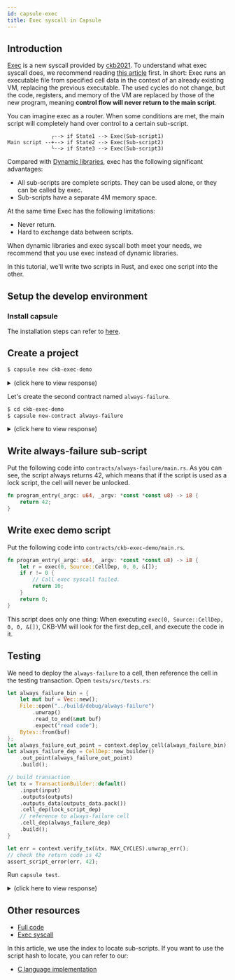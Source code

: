 ```yaml
---
id: capsule-exec
title: Exec syscall in Capsule
---
```


## Introduction

[Exec](https://github.com/nervosnetwork/rfcs/blob/master/rfcs/0034-vm-syscalls-2/0034-vm-syscalls-2.md#exec) is a new syscall provided by [ckb2021](https://github.com/nervosnetwork/rfcs/blob/master/rfcs/0037-ckb2021/0037-ckb2021.md). To understand what exec syscall does, we recommend reading [this article](https://man7.org/linux/man-pages/man3/exec.3.html) first. In short: Exec runs an executable file from specified cell data in the context of an already existing VM, replacing the previous executable. The used cycles do not change, but the code, registers, and memory of the VM are replaced by those of the new program, meaning **control flow will never return to the main script**.

You can imagine exec as a router. When some conditions are met, the main script will completely hand over control to a certain sub-script.

```text
              ┌--> if State1 --> Exec(Sub-script1)
Main script --+--> if State2 --> Exec(Sub-script2)
              └--> if State3 --> Exec(Sub-script3)
```

Compared with [Dynamic libraries](https://docs.nervos.org/docs/labs/capsule-dynamic-loading-tutorial/), exec has the following significant advantages:

- All sub-scripts are complete scripts. They can be used alone, or they can be called by exec.
- Sub-scripts have a separate 4M memory space.

At the same time Exec has the following limitations:

- Never return.
- Hard to exchange data between scripts.

When dynamic libraries and exec syscall both meet your needs, we recommend that you use exec instead of dynamic libraries.

In this tutorial, we'll write two scripts in Rust, and exec one script into the other.

## Setup the develop environment

### Install capsule

The installation steps can refer to [here](https://docs.nervos.org/docs/labs/capsule-dynamic-loading-tutorial#install-capsule).

## Create a project

```sh
$ capsule new ckb-exec-demo
```

<details><summary>(click here to view response)</summary>

```text
New project "ckb-exec-demo"
Created file "capsule.toml"
Created file "deployment.toml"
Created file "README.md"
Created file "Cargo.toml"
Created file ".gitignore"
Initialized empty Git repository in /tmp/ckb-exec-demo/.git/
Created "/tmp/ckb-exec-demo"
Created tests
     Created library `tests` package
New contract "ckb-exec-demo"
     Created binary (application) `ckb-exec-demo` package
Rewrite Cargo.toml
Rewrite capsule.toml
Done
```

</details>

Let's create the second contract named `always-failure`.

```sh
$ cd ckb-exec-demo
$ capsule new-contract always-failure
```

<details><summary>(click here to view response)</summary>

```text
New contract "always-failure"
     Created binary (application) `always-failure` package
Rewrite Cargo.toml
Rewrite capsule.toml
Done
```

</details>

## Write always-failure sub-script

Put the following code into `contracts/always-failure/main.rs`. As you can see, the script always returns 42, which means that if the script is used as a lock script, the cell will never be unlocked.

```rs
fn program_entry(_argc: u64, _argv: *const *const u8) -> i8 {
    return 42;
}
```

## Write exec demo script

Put the following code into `contracts/ckb-exec-demo/main.rs`.

```rs
fn program_entry(_argc: u64, _argv: *const *const u8) -> i8 {
    let r = exec(0, Source::CellDep, 0, 0, &[]);
    if r != 0 {
        // Call exec syscall failed.
        return 10;
    }
    return 0;
}
```

This script does only one thing: When executing `exec(0, Source::CellDep, 0, 0, &[])`, CKB-VM will look for the first dep_cell, and execute the code in it.

## Testing

We need to deploy the `always-failure` to a cell, then reference the cell in the testing transaction. Open `tests/src/tests.rs`:

```rs
let always_failure_bin = {
    let mut buf = Vec::new();
    File::open("../build/debug/always-failure")
        .unwrap()
        .read_to_end(&mut buf)
        .expect("read code");
    Bytes::from(buf)
};
let always_failure_out_point = context.deploy_cell(always_failure_bin);
let always_failure_dep = CellDep::new_builder()
    .out_point(always_failure_out_point)
    .build();

// build transaction
let tx = TransactionBuilder::default()
    .input(input)
    .outputs(outputs)
    .outputs_data(outputs_data.pack())
    .cell_dep(lock_script_dep)
    // reference to always-failure cell
    .cell_dep(always_failure_dep)
    .build();
}

let err = context.verify_tx(&tx, MAX_CYCLES).unwrap_err();
// check the return code is 42
assert_script_error(err, 42);
```

Run `capsule test`.

<details><summary>(click here to view response)</summary>

```
Finished test [unoptimized + debuginfo] target(s) in 1.71s
     Running unittests src/lib.rs (target/debug/deps/tests-c051885699f8b848)
running 1 test
test tests::test_success ... ok
test result: ok. 1 passed; 0 failed; 0 ignored; 0 measured; 0 filtered out; finished in 0.52s
```

</details>

## Other resources

- [Full code](https://github.com/mohanson/ckb-exec-demo)
- [Exec syscall](https://github.com/nervosnetwork/rfcs/blob/master/rfcs/0034-vm-syscalls-2/0034-vm-syscalls-2.md#exec)

In this article, we use the index to locate sub-scripts. If you want to use the script hash to locate, you can refer to our:

- [C language implementation](https://github.com/nervosnetwork/ckb-c-stdlib/blob/8d56515e726c63b7f9811e10914dbe930d1ea134/ckb_syscalls.h#L368-L378)
